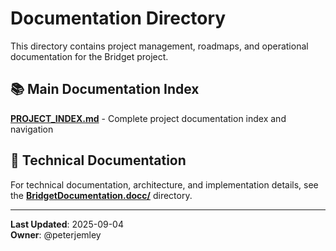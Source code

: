 # Documentation Directory

This directory contains project management, roadmaps, and operational documentation for the Bridget project.

## 📚 Main Documentation Index

**[PROJECT_INDEX.md](PROJECT_INDEX.md)** - Complete project documentation index and navigation

## 🔧 Technical Documentation

For technical documentation, architecture, and implementation details, see the **[BridgetDocumentation.docc/](../BridgetDocumentation.docc/)** directory.

---

**Last Updated**: 2025-09-04  
**Owner**: @peterjemley
